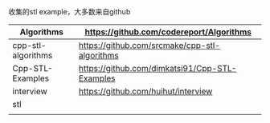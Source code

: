 收集的stl example，大多数来自github

| Algorithms         | https://github.com/codereport/Algorithms       |
| ------------------ | ---------------------------------------------- |
| cpp-stl-algorithms | https://github.com/srcmake/cpp-stl-algorithms  |
| Cpp-STL-Examples   | https://github.com/dimkatsi91/Cpp-STL-Examples |
| interview          | https://github.com/huihut/interview            |
| stl                |                                                |
|                    |                                                |

